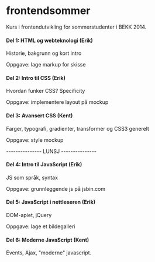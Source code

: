frontendsommer
==============

Kurs i frontendutvikling for sommerstudenter i BEKK 2014. 

#### Del 1: HTML og webteknologi (Erik)

Historie, bakgrunn og kort intro

Oppgave: lage markup for skisse

#### Del 2: Intro til CSS (Erik)

Hvordan funker CSS? Specificity

Oppgave: implementere layout på mockup

#### Del 3: Avansert CSS (Kent)

Farger, typografi, gradienter, transformer og CSS3 generelt

Oppgave: style mockup


--------------- LUNSJ ---------------

#### Del 4: Intro til JavaScript (Erik)

JS som språk, syntax

Oppgave: grunnleggende js på jsbin.com

#### Del 5: JavaScript i nettleseren (Erik)

DOM-apiet, jQuery

Oppgave: lage et bildegalleri

#### Del 6: Moderne JavaScript (Kent)

Events, Ajax, "moderne" javascript. 
